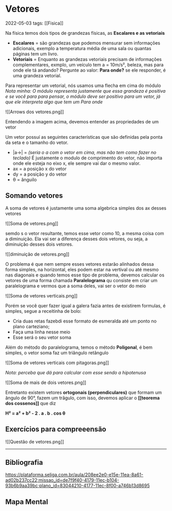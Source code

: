 # Vetores
2022-05-03
tags: [[Fisica]]

Na física temos dois tipos de  grandezas físicas, as **Escalares e as vetoriais** 

* **Escalares** = são grandezas que podemos mensurar sem informações adicionais, exemplo a temperatura média de uma sala ou quantas páginas tem um livro.
* **Vetoriais** = Enquanto as grandezas vetoriais precisam de informações complementares, exmplo, um veículo tem a = 10m/s², beleza, mas para onde ele tá andando? Pergunte ao valor: **Para onde?** se ele responder, é uma grandeza vetorial.

Para representar um vetorial, nós usamos uma flecha em cima do módulo *Nota minha: O módulo representa justamente que essa grandeza é positiva e se você para para pensar, o módulo deve ser positivo para um vetor, já que ele interpreta algo que tem um Para onde* 

![[Arrows dos vetores.png]]

Entendendo a imagem acima, devemos entender as propriedades de um vetor

Um vetor possuí as seguintes características que são definidas pela ponta da seta e o tamanho do vetor.

* |a→| =  *(seria o a com o vetor em cima, mas não tem como fazer no teclado)* É justamente o modulo de comprimento do vetor, não importa onde ele esteja no eixo x, ele sempre vai dar o mesmo valor.
* ax = a posição x do vetor
* dy = a posição y do vetor
* θ = ânguilo

## Somando vetores

A soma de vetores é justamente uma soma algebrica simples dos ax desses vetores

![[Soma de vetores.png]]

semdo s o vetor resultante, temos esse vetor como 10, a mesma coisa com a diminuição. Ela vai ser a diferença desses dois vetores, ou seja, a diminuição desses dois vetores.

![[diminuição de vetores.png]]

O problema é que nem sempre esses vetores estarão alinhados dessa forma simples, na horizontal, eles podem estar na vertival ou até mesmo nas diagonais e quando temos esse tipo de problema, devemos calcular os vetores de uma forma chamada **Paralelograma** qu consiste em criar um paralelograma e vermos que a soma deles, vai ser o vetor do meio

![[Soma de vetores verticais.png]]

Porém se você quer fazer igual a galera fazia antes de existirem formulas, é simples, segue a receitinha de bolo:

* Cria duas retas fazebdi esse formato de esmeralda até um ponto no plano carteziano;
* Faça uma linha nesse meio
* Esse será o seu vetor soma

Além do método do paralelograma, temos o método **Poligonal**, é bem simples, o vetor soma faz um triângulo retângulo

![[Soma de vetores verticais com pitagoras.png]]

*Nota:  perceba que dá para calcular com esse sendo a hipotenusa*

![[Soma de mais de dois vetores.png]]

Entretanto existem vetores **ortogonais (perpendiculares)** que formam um ângulo de 90°, fazem um trâgulo, com isso, devemos aplicar o **[[teorema dos cossenos]]** que diz 

**H² = a² + b² - 2 . a . b . cos θ**

## Exercícios para compreeensão


![[Questão de vetores.png]]



-----------------------------------------------
## Bibliografia

https://plataforma.seliga.com.br/aula/208ee2e0-e15e-11ea-8a61-ad02b237cc22;missao_id=de7f9f40-4179-11ec-b104-93b6b9aa39bc;plano_id=83044210-4177-11ec-8f00-a746b13d8695

## Mapa Mental